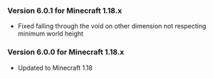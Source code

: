 ### Version 6.0.1 for Minecraft 1.18.x

- Fixed falling through the void on other dimension not respecting minimum world height

### Version 6.0.0 for Minecraft 1.18.x

- Updated to Minecraft 1.18